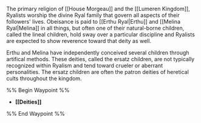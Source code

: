The primary religion of [[House Morgeau]] and the [[Lumeren Kingdom]], Ryalists worship the divine Ryal family that govern all aspects of their followers' lives. Obeisance is paid to [[Erthu Ryal|Erthu]] and [[Melina Ryal|Melina]] in all things, but often one of their natural-borne children, called the lineal children, hold sway over a particular discipline and Ryalists are expected to show reverence toward that deity as well. 

Erthu and Melina have independently conceived several children through artifical methods. These deities, called the ersatz children, are not typically recognized within Ryalism and tend toward crueler or aberrant personalities. The ersatz children are often the patron deities of heretical cults throughout the kingdom.

%% Begin Waypoint %%
- **[[Deities]]**

%% End Waypoint %%
